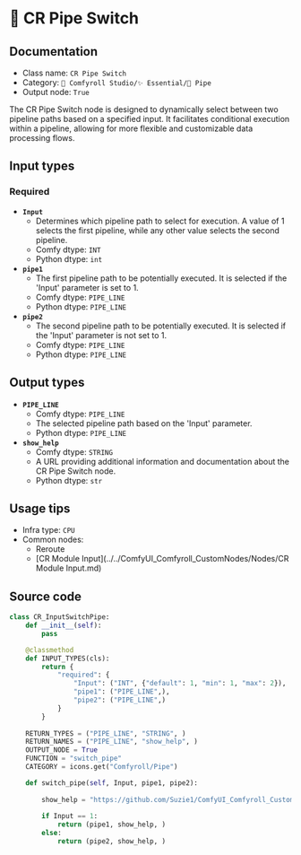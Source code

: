 # 🔀️ CR Pipe Switch
## Documentation
- Class name: `CR Pipe Switch`
- Category: `🧩 Comfyroll Studio/✨ Essential/🎷 Pipe`
- Output node: `True`

The CR Pipe Switch node is designed to dynamically select between two pipeline paths based on a specified input. It facilitates conditional execution within a pipeline, allowing for more flexible and customizable data processing flows.
## Input types
### Required
- **`Input`**
    - Determines which pipeline path to select for execution. A value of 1 selects the first pipeline, while any other value selects the second pipeline.
    - Comfy dtype: `INT`
    - Python dtype: `int`
- **`pipe1`**
    - The first pipeline path to be potentially executed. It is selected if the 'Input' parameter is set to 1.
    - Comfy dtype: `PIPE_LINE`
    - Python dtype: `PIPE_LINE`
- **`pipe2`**
    - The second pipeline path to be potentially executed. It is selected if the 'Input' parameter is not set to 1.
    - Comfy dtype: `PIPE_LINE`
    - Python dtype: `PIPE_LINE`
## Output types
- **`PIPE_LINE`**
    - Comfy dtype: `PIPE_LINE`
    - The selected pipeline path based on the 'Input' parameter.
    - Python dtype: `PIPE_LINE`
- **`show_help`**
    - Comfy dtype: `STRING`
    - A URL providing additional information and documentation about the CR Pipe Switch node.
    - Python dtype: `str`
## Usage tips
- Infra type: `CPU`
- Common nodes:
    - Reroute
    - [CR Module Input](../../ComfyUI_Comfyroll_CustomNodes/Nodes/CR Module Input.md)



## Source code
```python
class CR_InputSwitchPipe:
    def __init__(self):
        pass

    @classmethod
    def INPUT_TYPES(cls):
        return {
            "required": {
                "Input": ("INT", {"default": 1, "min": 1, "max": 2}),
                "pipe1": ("PIPE_LINE",),
                "pipe2": ("PIPE_LINE",)
            }
        }
 
    RETURN_TYPES = ("PIPE_LINE", "STRING", )
    RETURN_NAMES = ("PIPE_LINE", "show_help", )
    OUTPUT_NODE = True
    FUNCTION = "switch_pipe"
    CATEGORY = icons.get("Comfyroll/Pipe")

    def switch_pipe(self, Input, pipe1, pipe2):
    
        show_help = "https://github.com/Suzie1/ComfyUI_Comfyroll_CustomNodes/wiki/Pipe-Nodes#cr-pipe-switch"
        
        if Input == 1:
            return (pipe1, show_help, )
        else:
            return (pipe2, show_help, )

```
